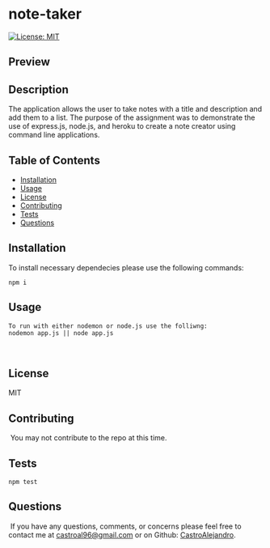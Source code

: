 # note-taker

[![License: MIT](https://img.shields.io/badge/License-MIT-yellow.svg)](https://opensource.org/licenses/MIT)

## Preview


## Description

The application allows the user to take notes with a title and description and add them to a list. The purpose of the assignment was to demonstrate the use of express.js, node.js, and heroku to create a note creator using command line applications.

## Table of Contents 
* [Installation](#installation)
​
* [Usage](#usage)
​
* [License](#license)
​
* [Contributing](#contributing)
​
* [Tests](#tests)
​
* [Questions](#questions)
​
## Installation

​To install necessary dependecies please use the following commands:

	npm i 
	
## Usage

	To run with either nodemon or node.js use the folliwng:
	nodemon app.js || node app.js 
​​
## License
MIT
	

## Contributing
​
You may not contribute to the repo at this time.
​
## Tests

    npm test


## Questions
​
If you have any questions, comments, or concerns please feel free to contact me at castroal96@gmail.com or on Github: [CastroAlejandro](https://github.com/CastroAlejandro).

